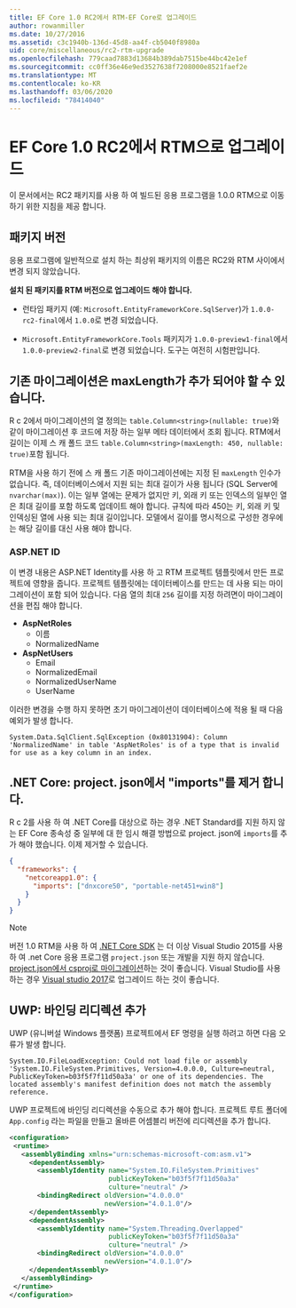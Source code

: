 ```yaml
---
title: EF Core 1.0 RC2에서 RTM-EF Core로 업그레이드
author: rowanmiller
ms.date: 10/27/2016
ms.assetid: c3c1940b-136d-45d8-aa4f-cb5040f8980a
uid: core/miscellaneous/rc2-rtm-upgrade
ms.openlocfilehash: 779caad7883d13684b389dab7515be44bc42e1ef
ms.sourcegitcommit: cc0ff36e46e9ed3527638f7208000e8521faef2e
ms.translationtype: MT
ms.contentlocale: ko-KR
ms.lasthandoff: 03/06/2020
ms.locfileid: "78414040"
---
```

# <a name="upgrading-from-ef-core-10-rc2-to-rtm"></a>EF Core 1.0 RC2에서 RTM으로 업그레이드

이 문서에서는 RC2 패키지를 사용 하 여 빌드된 응용 프로그램을 1.0.0 RTM으로 이동 하기 위한 지침을 제공 합니다.

## <a name="package-versions"></a>패키지 버전

응용 프로그램에 일반적으로 설치 하는 최상위 패키지의 이름은 RC2와 RTM 사이에서 변경 되지 않았습니다.

**설치 된 패키지를 RTM 버전으로 업그레이드 해야 합니다.**

* 런타임 패키지 (예: `Microsoft.EntityFrameworkCore.SqlServer`)가 `1.0.0-rc2-final`에서 `1.0.0`로 변경 되었습니다.

* `Microsoft.EntityFrameworkCore.Tools` 패키지가 `1.0.0-preview1-final`에서 `1.0.0-preview2-final`로 변경 되었습니다. 도구는 여전히 시험판입니다.

## <a name="existing-migrations-may-need-maxlength-added"></a>기존 마이그레이션은 maxLength가 추가 되어야 할 수 있습니다.

R c 2에서 마이그레이션의 열 정의는 `table.Column<string>(nullable: true)`와 같이 마이그레이션 후 코드에 저장 하는 일부 메타 데이터에서 조회 됩니다. RTM에서 길이는 이제 스 캐 폴드 코드 `table.Column<string>(maxLength: 450, nullable: true)`포함 됩니다.

RTM을 사용 하기 전에 스 캐 폴드 기존 마이그레이션에는 지정 된 `maxLength` 인수가 없습니다. 즉, 데이터베이스에서 지원 되는 최대 길이가 사용 됩니다 (SQL Server에`nvarchar(max)`). 이는 일부 열에는 문제가 없지만 키, 외래 키 또는 인덱스의 일부인 열은 최대 길이를 포함 하도록 업데이트 해야 합니다. 규칙에 따라 450는 키, 외래 키 및 인덱싱된 열에 사용 되는 최대 길이입니다. 모델에서 길이를 명시적으로 구성한 경우에는 해당 길이를 대신 사용 해야 합니다.

### <a name="aspnet-identity"></a>ASP.NET ID

이 변경 내용은 ASP.NET Identity를 사용 하 고 RTM 프로젝트 템플릿에서 만든 프로젝트에 영향을 줍니다. 프로젝트 템플릿에는 데이터베이스를 만드는 데 사용 되는 마이그레이션이 포함 되어 있습니다. 다음 열의 최대 `256` 길이를 지정 하려면이 마이그레이션을 편집 해야 합니다.

* **AspNetRoles**
  * 이름
  * NormalizedName
* **AspNetUsers**
  * Email
  * NormalizedEmail
  * NormalizedUserName
  * UserName

이러한 변경을 수행 하지 못하면 초기 마이그레이션이 데이터베이스에 적용 될 때 다음 예외가 발생 합니다.

``` Console
System.Data.SqlClient.SqlException (0x80131904): Column 'NormalizedName' in table 'AspNetRoles' is of a type that is invalid for use as a key column in an index.
```

## <a name="net-core-remove-imports-in-projectjson"></a>.NET Core: project. json에서 "imports"를 제거 합니다.

R c 2를 사용 하 여 .NET Core를 대상으로 하는 경우 .NET Standard를 지원 하지 않는 EF Core 종속성 중 일부에 대 한 임시 해결 방법으로 project. json에 `imports`를 추가 해야 했습니다. 이제 제거할 수 있습니다.

``` json
{
  "frameworks": {
    "netcoreapp1.0": {
      "imports": ["dnxcore50", "portable-net451+win8"]
    }
  }
}
```

> [!NOTE]  
> 버전 1.0 RTM을 사용 하 여 [.NET Core SDK](https://www.microsoft.com/net/download/core) 는 더 이상 Visual Studio 2015를 사용 하 여 .net Core 응용 프로그램 `project.json` 또는 개발을 지원 하지 않습니다. [project.json에서 csproj로 마이그레이션](https://docs.microsoft.com/dotnet/articles/core/migration/)하는 것이 좋습니다. Visual Studio를 사용 하는 경우 [Visual studio 2017](https://www.visualstudio.com/downloads/)로 업그레이드 하는 것이 좋습니다.

## <a name="uwp-add-binding-redirects"></a>UWP: 바인딩 리디렉션 추가

UWP (유니버설 Windows 플랫폼) 프로젝트에서 EF 명령을 실행 하려고 하면 다음 오류가 발생 합니다.

```output
System.IO.FileLoadException: Could not load file or assembly 'System.IO.FileSystem.Primitives, Version=4.0.0.0, Culture=neutral, PublicKeyToken=b03f5f7f11d50a3a' or one of its dependencies. The located assembly's manifest definition does not match the assembly reference.
```

UWP 프로젝트에 바인딩 리디렉션을 수동으로 추가 해야 합니다. 프로젝트 루트 폴더에 `App.config` 라는 파일을 만들고 올바른 어셈블리 버전에 리디렉션을 추가 합니다.

```xml
<configuration>
 <runtime>
   <assemblyBinding xmlns="urn:schemas-microsoft-com:asm.v1">
     <dependentAssembly>
       <assemblyIdentity name="System.IO.FileSystem.Primitives"
                         publicKeyToken="b03f5f7f11d50a3a"
                         culture="neutral" />
       <bindingRedirect oldVersion="4.0.0.0"
                        newVersion="4.0.1.0"/>
     </dependentAssembly>
     <dependentAssembly>
       <assemblyIdentity name="System.Threading.Overlapped"
                         publicKeyToken="b03f5f7f11d50a3a"
                         culture="neutral" />
       <bindingRedirect oldVersion="4.0.0.0"
                        newVersion="4.0.1.0"/>
     </dependentAssembly>
   </assemblyBinding>
 </runtime>
</configuration>
```
